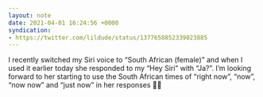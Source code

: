 ```yaml
---
layout: note
date: 2021-04-01 16:24:56 +0000
syndication:
- https://twitter.com/lildude/status/1377658852339023885
---
```


I recently switched my Siri voice to “South African (female)” and when I used it earlier today she responded to my “Hey Siri” with “Ja?”. I’m looking forward to her starting to use the South African times of “right now”, “now”, “now now” and “just now” in her responses 🤣😂
